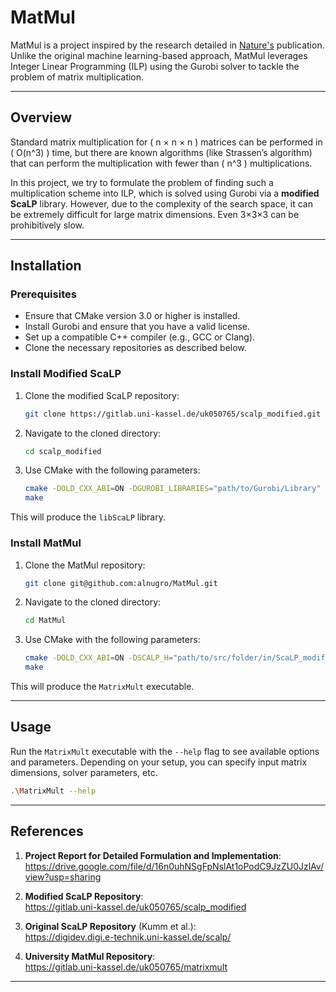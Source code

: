 # MatMul


MatMul is a project inspired by the research detailed in [Nature's](https://www.nature.com/articles/s41586-022-05172-4) publication. Unlike the original machine learning-based approach, MatMul leverages Integer Linear Programming (ILP) using the Gurobi solver to tackle the problem of matrix multiplication.


---

## Overview
Standard matrix multiplication for \( n × n × n \) matrices can be performed in \( O(n^3) \) time, but there are known algorithms (like Strassen’s algorithm) that can perform the multiplication with fewer than \( n^3 \) multiplications. 

In this project, we try to formulate the problem of finding such a multiplication scheme into ILP, which is solved using Gurobi via a **modified ScaLP** library. However, due to the complexity of the search space, it can be extremely difficult for large matrix dimensions. Even 3×3×3 can be prohibitively slow.

---

## Installation

### Prerequisites
- Ensure that CMake version 3.0 or higher is installed.
- Install Gurobi and ensure that you have a valid license.
- Set up a compatible C++ compiler (e.g., GCC or Clang).
- Clone the necessary repositories as described below.

### Install Modified ScaLP
1. Clone the modified ScaLP repository:
   ```bash
   git clone https://gitlab.uni-kassel.de/uk050765/scalp_modified.git
   ```

2. Navigate to the cloned directory:
   ```bash
   cd scalp_modified
   ```

3. Use CMake with the following parameters:
   ```bash
   cmake -DOLD_CXX_ABI=ON -DGUROBI_LIBRARIES="path/to/Gurobi/Library" -DGUROBI_INCLUDE_DIRS="path/to/Gurobi/Header" .
   make
   ```

This will produce the `libScaLP` library.


### Install MatMul
1. Clone the MatMul repository:
   ```bash
   git clone git@github.com:alnugro/MatMul.git
   ```

2. Navigate to the cloned directory:
   ```bash
   cd MatMul
   ```

3. Use CMake with the following parameters:
   ```bash
   cmake -DOLD_CXX_ABI=ON -DSCALP_H="path/to/src/folder/in/ScaLP_modified" -DSCALP_LIB ="Path/to/libScaLP.so" -DCMAKE_PREFIX_PATH="path/to/ScaLP_modified" .
   make
   ```

This will produce the `MatrixMult` executable.

---

## Usage

Run the `MatrixMult` executable with the `--help` flag to see available options and parameters. Depending on your setup, you can specify input matrix dimensions, solver parameters, etc.

   ```bash
   .\MatrixMult --help
   ```

---

## References

1. **Project Report for Detailed Formulation and Implementation**:  
   https://drive.google.com/file/d/16n0uhNSgFpNslAt1oPodC9JzZU0JzlAv/view?usp=sharing

2. **Modified ScaLP Repository**:  
   https://gitlab.uni-kassel.de/uk050765/scalp_modified

3. **Original ScaLP Repository** (Kumm et al.):  
   https://digidev.digi.e-technik.uni-kassel.de/scalp/

4. **University MatMul Repository**:  
   https://gitlab.uni-kassel.de/uk050765/matrixmult


---

